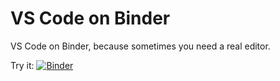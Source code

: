 # VS Code on Binder 

VS Code on Binder, because sometimes you need a real editor.

Try it: [![Binder](https://mybinder.org/badge_logo.svg)](https://mybinder.org/v2/gh/betatim/vscode-binder/master?urlpath=lab)
